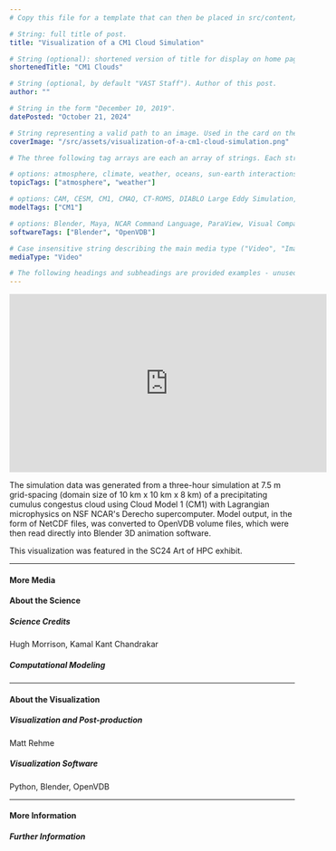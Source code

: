 ```yaml
---
# Copy this file for a template that can then be placed in src/content/visualizations. The name of this file will be used as the URL for the post.

# String: full title of post.
title: "Visualization of a CM1 Cloud Simulation"

# String (optional): shortened version of title for display on home page in card.
shortenedTitle: "CM1 Clouds"

# String (optional, by default "VAST Staff"). Author of this post.
author: ""

# String in the form "December 10, 2019".
datePosted: "October 21, 2024" 

# String representing a valid path to an image. Used in the card on the main page. Likely to be in the form "/src/assets/..." for images located in src/assets.
coverImage: "/src/assets/visualization-of-a-cm1-cloud-simulation.png"

# The three following tag arrays are each an array of strings. Each string (case insensitive) represents a filter from the front page. Tags that do not correspond to a current filter will be ignored for filtering.

# options: atmosphere, climate, weather, oceans, sun-earth interactions, fire dynamics, solid earth, recent publications, experimental technologies
topicTags: ["atmosphere", "weather"]

# options: CAM, CESM, CM1, CMAQ, CT-ROMS, DIABLO Large Eddy Simulation, HRRR, HWRF, MPAS, SIMA, WACCM, WRF
modelTags: ["CM1"]

# options: Blender, Maya, NCAR Command Language, ParaView, Visual Comparator, VAPOR
softwareTags: ["Blender", "OpenVDB"]

# Case insensitive string describing the main media type ("Video", "Image", "App", etc). This is displayed in the post heading as a small tag above the title.
mediaType: "Video"

# The following headings and subheadings are provided examples - unused ones can be deleted. All Markdown content below will be rendered in the frontend.
---
```


<iframe width="560" height="315" src="https://www.youtube.com/embed/VkOoxfK0nik?si=25tc19aKgP23Bo0L" title="YouTube video player" frameborder="0" allow="accelerometer; autoplay; clipboard-write; encrypted-media; gyroscope; picture-in-picture; web-share" referrerpolicy="strict-origin-when-cross-origin" allowfullscreen></iframe>

The simulation data was generated from a three-hour simulation at 7.5 m grid-spacing (domain size of 10 km x 10 km x 8 km) of a precipitating cumulus congestus cloud using Cloud Model 1 (CM1) with Lagrangian microphysics on NSF NCAR's Derecho supercomputer. Model output, in the form of NetCDF files, was converted to OpenVDB volume files, which were then read directly into Blender 3D animation software.

This visualization was featured in the SC24 Art of HPC exhibit.

___

#### More Media

#### About the Science

##### Science Credits

Hugh Morrison, Kamal Kant Chandrakar

##### Computational Modeling

___

#### About the Visualization

##### Visualization and Post-production

Matt Rehme

##### Visualization Software

Python, Blender, OpenVDB

___

#### More Information

##### Further Information

